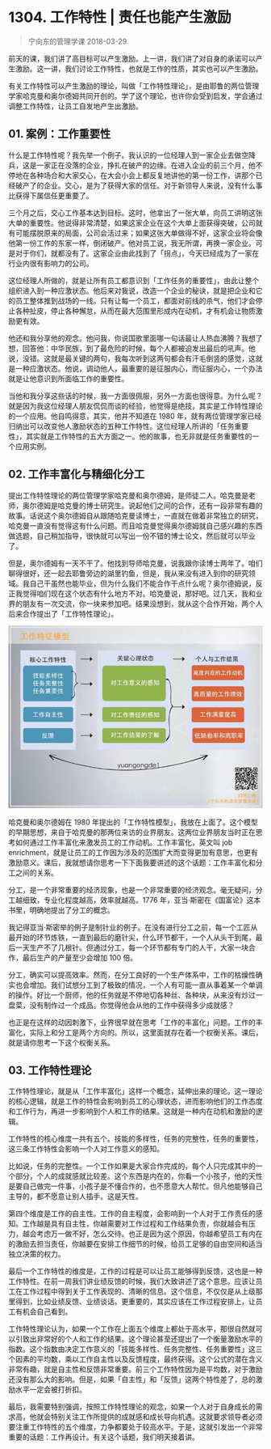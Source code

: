# 1304. 工作特性 | 责任也能产生激励
> 宁向东的管理学课
2018-03-29

前天的课，我们讲了高目标可以产生激励。上一讲，我们讲了对自身的承诺可以产生激励。这一讲，我们讨论工作特性，也就是工作的性质，其实也可以产生激励。

有关工作特性可以产生激励的理论，叫做「工作特性理论」，是由耶鲁的两位管理学家哈克曼和奥尔德姆共同开创的。学了这个理论，也许你会受到启发，学会通过调整工作特性，让员工自发地产生出激励。

## 01. 案例：工作重要性

什么是工作特性呢？我先举一个例子。我认识的一位经理人到一家企业去做空降兵，这是一家正在没落的企业，挣扎在破产的边缘。在进入企业的前三个月，他不停地在各种场合和大家交心，在大会小会上都反复地讲他的第一份工作，讲那个已经破产了的企业。交心，是为了获得大家的信任。对于新领导人来说，没有什么事比获得下属信任更重要了。

三个月之后，交心工作基本达到目标。这时，他拿出了一张大单，向员工讲明这张大单的重要性。他说得非常清楚，如果这家企业在这个大单上面获得突破，公司就有可能摆脱原来的局面，公司会活过来；如果这张大单做得不好，这家企业将会像他第一份工作的东家一样，倒闭破产。他对员工说，我无所谓，再换一家企业。可是对于你们，就都没有了。这家企业由此找到了「拐点」，今天已经成为了一家在行业内很有影响力的公司。

这位经理人所做的，就是让所有员工都意识到「工作任务的重要性」，由此让整个组织进入到一种应激状态。他后来对我说，改造一个企业的秘诀，就是把企业和它的员工整体推到战场的一线。只有让每一个员工，都面对前线的杀气，他们才会停止各种扯皮，停止各种懈怠，从而在最大范围里形成内在动机，才有机会让物质激励更有效。

他还和我分享他的观念。他问我，你说国歌里面哪一句话最让人热血沸腾？我想了想，回答他：中华民族，到了最危险的时候，每个人都被迫发出最后的吼声。他说，没错。这就是最关键的两句，我每次听到这两句都会有汗毛倒竖的感觉，这就是一种应激状态。他说，调动他人，最重要的是征服内心，而征服内心，一个办法就是让他意识到所面临工作的重要性。

当他和我分享这些话的时候，我一方面很佩服，另外一方面也很得意。为什么呢？就是因为我这位经理人朋友侃侃而谈的经验，他觉得是绝技，其实是工作特性理论的一个应用。他自鸣得意，其实，他并不知道在 1980 年，就有两位管理学家已经归纳出可以改变他人激励状态的五种工作特性。这位经理人所讲的「任务重要性」，其实就是工作特性的五大方面之一。他的故事，也无非就是任务重要性的一个应用实例。

## 02. 工作丰富化与精细化分工

提出工作特性理论的两位管理学家哈克曼和奥尔德姆，是师徒二人。哈克曼是老师，奥尔德姆是哈克曼的博士研究生。说起他们之间的合作，还有一段非常有趣的故事。话说这个奥尔德姆自从跟随哈克曼读博士，一直就在做着非常独立的研究，哈克曼一直没有觉得这有什么问题。而且哈克曼觉得奥尔德姆就自己感兴趣的东西做选题，自己稍加指导，很快就可以写出一份不错的博士论文，然后就可以毕业了。

但是，奥尔德姆有一天不干了。他找到导师哈克曼，说我跟你读博士两年了。咱们聊得很好，还一起去耶鲁旁边的湖里钓鱼，但是，我从来没有进入到你的研究领域。我自己干虽然也能毕业，但为什么我们不能合作干点什么呢？奥尔德姆说，反正我觉得咱们现在这个状态有什么地方不对。哈克曼说，那好吧。过几天，我和业界的朋友有一次交流，你一块来参加吧。结果没想到，就从这个合作开始，两个人后来合作提出了「工作特性理论」。

![](./res/2019053.jpg)

哈克曼和奥尔德姆在 1980 年提出的「工作特性模型」，我放在上面了。这个模型的早期思想，来自于哈克曼的那两位来访的业界朋友。这两位业界朋友当时正在思考如何通过工作丰富化来激发员工的工作动机。工作丰富化，英文叫 job enrichment，就是让员工的工作因为涉及的范围扩大而变得更加有意思，也更有激励意义。课后，我就想请你思考一下下面我要讲述的这个话题：工作丰富化和分工之间的关系。

分工，是一个非常重要的经济现象，也是一个非常重要的经济观念。毫无疑问，分工越细致，专业化程度越高，效率就越高。1776 年，亚当·斯密在《国富论》这本书里，明确地提出了分工的概念。

我记得亚当·斯密举的例子是制针业的例子。在没有进行分工之前，每一个工匠从最开始的环节炼铁，一直到最后的磨针尖，什么环节都干，一个人从头干到尾，最后一天生产不了几根针。但通过分工，每一个环节都有专门的人干，大家一块合作，最后生产的产量至少会增加 100 倍。

分工，确实可以提高效率。然而，在分工良好的一个生产体系中，工作的枯燥性确实也会增加。我们试想分工到了极致的情况，一个人有可能一直从事着某一个单调的操作。好比一个厨师，他的任务就是不停地切各种丝、各种块，从来没有炒过一盘菜，没有制作过一个成品。你觉得他会从他的工作中获得多少成就感？

也正是在这样的动因刺激下，业界很早就在思考「工作的丰富化」问题。工作的丰富化，实际上和分工是两个方向的。所以，这里面就存在着一个权衡关系。课后，就是请你思考一下这个权衡关系。

## 03. 工作特性理论

工作特性理论，就是从「工作丰富化」这样一个概念，延伸出来的理论。这一理论的核心逻辑，就是工作的特性会影响到员工的心理状态，进而影响他们的工作态度和工作行为，再进一步影响到个人和工作的结果。这就是一种内在动机和激励的逻辑。

工作特性的核心维度一共有五个。技能的多样性，任务的完整性，任务的重要性，这三条工作特性会影响一个人对工作意义的感知。

比如说，任务的完整性。一个工作如果是大家合作完成的，每个人只完成其中的一个部分，个人的成就感就比较差。这个东西是内在的，你看一个小孩子，他的天性是要自己做完一件事，小孩子是不懂合作的，也不愿意大人帮忙。但凡他能够自己主导的，都不愿意让别人插手。这是天性。

第四个维度是工作的自主性。工作的自主程度，会影响到一个人对于工作责任的感知。工作越是具有自主性，你越需要对工作过程和工作结果负责，你就越会有压力，越会考虑万一做不好，怎么交待。也正是因为这个原因，你越希望员工有内在的激励去担当责任，你越要在安排工作细节的时候，给员工足够的自由空间和适当独立决策的权力。

最后一个工作特性的维度是，工作的过程是可以让员工能够得到反馈，这也是一种工作特性。在前一周我们讲业绩反馈的时候，我们大致讲述了这个意思。应该让员工在工作过程中得到关于工作表现的、清晰的信息。这个信息，不仅仅是从上级那里得到，比如业绩反馈、业绩谈话。更重要的，其实应该在工作过程安排上，让员工有机会自己看到。

工作特性理论认为，如果一个工作在上面五个维度上都处于高水平，那很自然就可以引致出非常好的个人和工作的结果。这个理论甚至还提出了一个衡量激励水平的指数。这个指数由决定工作意义的「技能多样性、任务完整性、任务重要性」这三个因素的平均数，乘以工作自主性以及反馈程度，最终获得。这个公式的潜在含义非常有趣，就是自主性和反馈非常重要。前三个工作特性因为是平均数，对于激励还没有那么大的影响。但是，如果「自主性」和「反馈」这两个特性差了，总的激励水平一定会被打折扣。

最后，我需要特别强调，按照工作特性理论的观念，如果一个人对于自身成长的需求高，他就会特别关注工作所提供的成就感和成长导向机遇。这就要求领导者必须要注重工作特性的五个维度，力争都要处于较高水平。于是，这就引发出一个非常重要的话题：工作再设计。有关这个话题，我们明天接着讲。